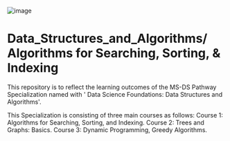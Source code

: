 ![image](https://github.com/laithrasheed/DTSA5501_Algorithms_for_Searching_Sorting_Indexing/assets/124019127/51ac66f9-1a02-45d7-b58f-3f2a2fd7a971)

# Data_Structures_and_Algorithms/ Algorithms for Searching, Sorting, & Indexing
This repository is to reflect the learning outcomes of the MS-DS Pathway Specialization named with ' Data Science Foundations: Data Structures and Algorithms'.

This Specialization is consisting of three main courses as follows: 
Course 1: Algorithms for Searching, Sorting, and Indexing. 
Course 2: Trees and Graphs: Basics.
Course 3: Dynamic Programming, Greedy Algorithms.
